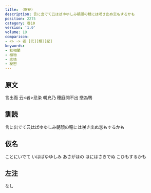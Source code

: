 ```yaml
---
title: （寄花）
description: 言に出でて云はばゆゆしみ朝顔の穂には咲き出ぬ恋もするかも
position: 2275
category: 巻10
version: '1.0'
volume: 10
comparison:
- <> -> 者 [元][類][紀]
keywords:
- 秋相聞
- 植物
- 恋情
- 秘密
---
```


## 原文

言出而 云<者>忌染 朝皃乃 穂庭開不出 戀為鴨

## 訓読

言に出でて云はばゆゆしみ朝顔の穂には咲き出ぬ恋もするかも

## 仮名

ことにいでて いはばゆゆしみ あさがほの ほにはさきでぬ こひもするかも

## 左注

なし
